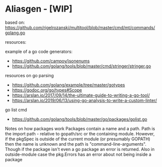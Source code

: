 # Aliasgen - [WIP]

based on: https://github.com/rigelrozanski/multitool/blob/master/cmd/mt/commands/golang.go

resources:

example of a go code generators:
- https://github.com/campoy/jsonenums
- https://github.com/golang/tools/blob/master/cmd/stringer/stringer.go

resources on go parsing
- https://github.com/golang/example/tree/master/gotypes
- https://godoc.org/go/types#Scope
- https://arslan.io/2017/09/14/the-ultimate-guide-to-writing-a-go-tool/
- https://arslan.io/2019/06/13/using-go-analysis-to-write-a-custom-linter/

go list cmd
- https://github.com/golang/tools/blob/master/go/packages/golist.go

Notes on how packages work
Packages contain a name and a path.
Path is the import path - relative to gopath/src or the containing module.
However, if the pkgSpec is outside of the current module (or presumably GOPATH) then the name is unknown and the path is "command-line-arguments". Though if the package isn't even a go package an error is returned.
Also in outside-module case the pkg.Errors has an error about not being inside a package
